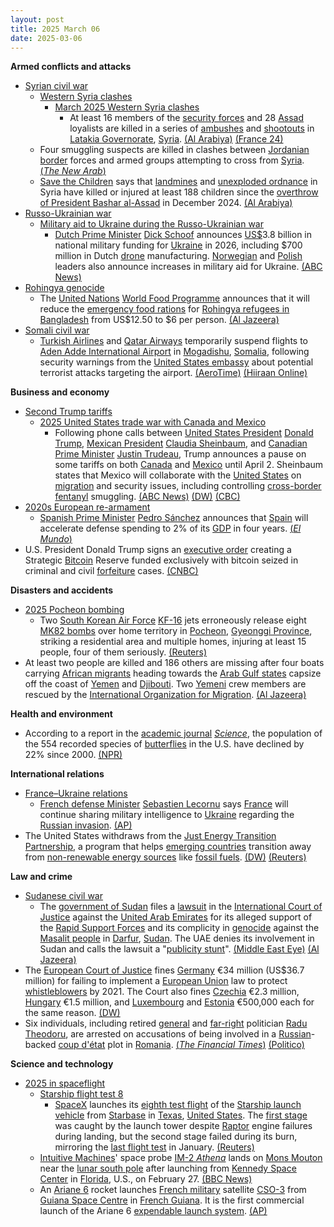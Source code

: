 ```yaml
---
layout: post
title: 2025 March 06
date: 2025-03-06
---
```



**Armed conflicts and attacks**

* [Syrian civil war](https://en.wikipedia.org/wiki/Syrian_civil_war "Syrian civil war")
  + [Western Syria clashes](https://en.wikipedia.org/wiki/Western_Syria_clashes_%28December_2024%E2%80%93present%29 "Western Syria clashes (December 2024–present)")
    - [March 2025 Western Syria clashes](https://en.wikipedia.org/wiki/March_2025_Western_Syria_clashes "March 2025 Western Syria clashes")
      * At least 16 members of the [security forces](https://en.wikipedia.org/wiki/Syrian_Armed_Forces "Syrian Armed Forces") and 28 [Assad](https://en.wikipedia.org/wiki/Bashar_al-Assad "Bashar al-Assad") loyalists are killed in a series of [ambushes](https://en.wikipedia.org/wiki/Ambush "Ambush") and [shootouts](https://en.wikipedia.org/wiki/Shootout "Shootout") in [Latakia Governorate](https://en.wikipedia.org/wiki/Latakia_Governorate "Latakia Governorate"), [Syria](https://en.wikipedia.org/wiki/Syria "Syria"). [(Al Arabiya)](https://english.alarabiya.net/News/middle-east/2025/03/06/syria-forces-say-clashing-with-gunmen-affiliated-with-an-al-assad-era-commander) [(France 24)](https://www.france24.com/en/middle-east/20250306-deadly-clashes-erupt-between-syrian-forces-and-remnants-of-assad-s-militias)
  + Four smuggling suspects are killed in clashes between [Jordanian border](https://en.wikipedia.org/wiki/Jordan%E2%80%93Syria_border "Jordan–Syria border") forces and armed groups attempting to cross from [Syria](https://en.wikipedia.org/wiki/Syria "Syria"). [(*The New Arab*)](https://www.newarab.com/news/jordanian-forces-clash-smugglers-syria-border)
  + [Save the Children](https://en.wikipedia.org/wiki/Save_the_Children "Save the Children") says that [landmines](https://en.wikipedia.org/wiki/Landmines "Landmines") and [unexploded ordnance](https://en.wikipedia.org/wiki/Unexploded_ordnance "Unexploded ordnance") in Syria have killed or injured at least 188 children since the [overthrow of President Bashar al-Assad](https://en.wikipedia.org/wiki/Fall_of_the_Assad_regime "Fall of the Assad regime") in December 2024. [(Al Arabiya)](https://english.alarabiya.net/News/middle-east/2025/03/06/syria-leftover-explosives-kill-and-injure-over-180-children-ngo)
* [Russo-Ukrainian war](https://en.wikipedia.org/wiki/Russo-Ukrainian_war "Russo-Ukrainian war")
  + [Military aid to Ukraine during the Russo-Ukrainian war](https://en.wikipedia.org/wiki/List_of_military_aid_to_Ukraine_during_the_Russo-Ukrainian_War "List of military aid to Ukraine during the Russo-Ukrainian War")
    - [Dutch Prime Minister](https://en.wikipedia.org/wiki/Prime_Minister_of_the_Netherlands "Prime Minister of the Netherlands") [Dick Schoof](https://en.wikipedia.org/wiki/Dick_Schoof "Dick Schoof") announces [US$](https://en.wikipedia.org/wiki/United_States_dollar "United States dollar")3.8 billion in national military funding for [Ukraine](https://en.wikipedia.org/wiki/Ukraine "Ukraine") in 2026, including $700 million in Dutch [drone](https://en.wikipedia.org/wiki/Drone_warfare "Drone warfare") manufacturing. [Norwegian](https://en.wikipedia.org/wiki/Norway "Norway") and [Polish](https://en.wikipedia.org/wiki/Poland "Poland") leaders also announce increases in military aid for Ukraine. [(ABC News)](https://abcnews.go.com/International/zelenskyy-arrives-emergency-europe-summit-amid-pressure-us/story?id=119503760)
* [Rohingya genocide](https://en.wikipedia.org/wiki/Rohingya_genocide "Rohingya genocide")
  + The [United Nations](https://en.wikipedia.org/wiki/United_Nations "United Nations") [World Food Programme](https://en.wikipedia.org/wiki/World_Food_Programme "World Food Programme") announces that it will reduce the [emergency food rations](https://en.wikipedia.org/wiki/Emergency_rations "Emergency rations") for [Rohingya refugees in Bangladesh](https://en.wikipedia.org/wiki/Rohingya_refugees_in_Bangladesh "Rohingya refugees in Bangladesh") from US$12.50 to $6 per person. [(Al Jazeera)](https://www.aljazeera.com/news/2025/3/6/un-to-halve-rohingya-food-aid-in-bangladesh-amid-funding-crunch)
* [Somali civil war](https://en.wikipedia.org/wiki/Somali_Civil_War_%282009%E2%80%93present%29 "Somali Civil War (2009–present)")
  + [Turkish Airlines](https://en.wikipedia.org/wiki/Turkish_Airlines "Turkish Airlines") and [Qatar Airways](https://en.wikipedia.org/wiki/Qatar_Airways "Qatar Airways") temporarily suspend flights to [Aden Adde International Airport](https://en.wikipedia.org/wiki/Aden_Adde_International_Airport "Aden Adde International Airport") in [Mogadishu](https://en.wikipedia.org/wiki/Mogadishu "Mogadishu"), [Somalia](https://en.wikipedia.org/wiki/Somalia "Somalia"), following security warnings from the [United States embassy](https://en.wikipedia.org/wiki/Embassy_of_the_United_States%2C_Mogadishu "Embassy of the United States, Mogadishu") about potential terrorist attacks targeting the airport. [(AeroTime)](https://www.aerotime.aero/articles/turkish-airlines-qatar-airways-somalia-mogadishu) [(Hiiraan Online)](https://www.hiiraan.com/news4/2025/Mar/200547/u_s_embassy_warning_triggers_flight_cancellations_by_turkish_airlines_and_qatar_airways_to_mogadishu.aspx)

**Business and economy**

* [Second Trump tariffs](https://en.wikipedia.org/wiki/Second_Trump_tariffs "Second Trump tariffs")
  + [2025 United States trade war with Canada and Mexico](https://en.wikipedia.org/wiki/2025_United_States_trade_war_with_Canada_and_Mexico "2025 United States trade war with Canada and Mexico")
    - Following phone calls between [United States President](https://en.wikipedia.org/wiki/President_of_the_United_States "President of the United States") [Donald Trump](https://en.wikipedia.org/wiki/Donald_Trump "Donald Trump"), [Mexican President](https://en.wikipedia.org/wiki/President_of_Mexico "President of Mexico") [Claudia Sheinbaum](https://en.wikipedia.org/wiki/Claudia_Sheinbaum "Claudia Sheinbaum"), and [Canadian Prime Minister](https://en.wikipedia.org/wiki/Prime_Minister_of_Canada "Prime Minister of Canada") [Justin Trudeau](https://en.wikipedia.org/wiki/Justin_Trudeau "Justin Trudeau"), Trump announces a pause on some tariffs on both [Canada](https://en.wikipedia.org/wiki/Canada "Canada") and [Mexico](https://en.wikipedia.org/wiki/Mexico "Mexico") until April 2. Sheinbaum states that Mexico will collaborate with the [United States](https://en.wikipedia.org/wiki/United_States "United States") on [migration](https://en.wikipedia.org/wiki/Immigration_policy_of_the_United_States "Immigration policy of the United States") and security issues, including controlling [cross-border](https://en.wikipedia.org/wiki/Mexico%E2%80%93United_States_border "Mexico–United States border") [fentanyl](https://en.wikipedia.org/wiki/Fentanyl "Fentanyl") smuggling. [(ABC News)](https://abcnews.go.com/Politics/live-updates/trump-2nd-term-tariffs-ukraine/?id=119377651) [(DW)](https://www.dw.com/en/us-updates-trump-delays-most-tariffs-on-mexico/live-71850905) [(CBC)](https://www.cbc.ca/news/politics/trudeau-trump-trade-war-deal-1.7476311)
* [2020s European re-armament](https://en.wikipedia.org/wiki/2020s_European_re-armament "2020s European re-armament")
  + [Spanish Prime Minister](https://en.wikipedia.org/wiki/Prime_Minister_of_Spain "Prime Minister of Spain") [Pedro Sánchez](https://en.wikipedia.org/wiki/Pedro_S%C3%A1nchez "Pedro Sánchez") announces that [Spain](https://en.wikipedia.org/wiki/Spain "Spain") will accelerate defense spending to 2% of its [GDP](https://en.wikipedia.org/wiki/Gross_domestic_product "Gross domestic product") in four years. [(*El Mundo*)](https://www.elmundo.es/espana/2025/03/07/67c9f301e9cf4ad2698b45b3.html)
* U.S. President Donald Trump signs an [executive order](https://en.wikipedia.org/wiki/Executive_order "Executive order") creating a Strategic [Bitcoin](https://en.wikipedia.org/wiki/Bitcoin "Bitcoin") Reserve funded exclusively with bitcoin seized in criminal and civil [forfeiture](https://en.wikipedia.org/wiki/Asset_forfeiture "Asset forfeiture") cases. [(CNBC)](https://www.cnbc.com/2025/03/06/trump-signs-executive-order-for-us-strategic-bitcoin-reserve.html)

**Disasters and accidents**

* [2025 Pocheon bombing](https://en.wikipedia.org/wiki/2025_Pocheon_bombing "2025 Pocheon bombing")
  + Two [South Korean Air Force](https://en.wikipedia.org/wiki/Republic_of_Korea_Air_Force "Republic of Korea Air Force") [KF-16](https://en.wikipedia.org/wiki/General_Dynamics_F-16_Fighting_Falcon "General Dynamics F-16 Fighting Falcon") jets erroneously release eight [MK82 bombs](https://en.wikipedia.org/wiki/Mark_82_bomb "Mark 82 bomb") over home territory in [Pocheon](https://en.wikipedia.org/wiki/Pocheon "Pocheon"), [Gyeonggi Province](https://en.wikipedia.org/wiki/Gyeonggi_Province "Gyeonggi Province"), striking a residential area and multiple homes, injuring at least 15 people, four of them seriously. [(Reuters)](https://www.reuters.com/world/asia-pacific/seven-hurt-south-korea-after-shell-lands-civilian-area-during-military-drills-2025-03-06/)
* At least two people are killed and 186 others are missing after four boats carrying [African migrants](https://en.wikipedia.org/wiki/Emigration_from_Africa "Emigration from Africa") heading towards the [Arab Gulf states](https://en.wikipedia.org/wiki/Arab_Gulf_states "Arab Gulf states") capsize off the coast of [Yemen](https://en.wikipedia.org/wiki/Yemen "Yemen") and [Djibouti](https://en.wikipedia.org/wiki/Djibouti "Djibouti"). Two [Yemeni](https://en.wikipedia.org/wiki/Yemenis "Yemenis") crew members are rescued by the [International Organization for Migration](https://en.wikipedia.org/wiki/International_Organization_for_Migration "International Organization for Migration"). [(Al Jazeera)](https://www.aljazeera.com/news/2025/3/7/two-dead-186-missing-after-four-boats-sink-off-yemen-and-djibouti-un)

**Health and environment**

* According to a report in the [academic journal](https://en.wikipedia.org/wiki/Academic_journal "Academic journal") *[Science](https://en.wikipedia.org/wiki/Science_%28journal%29 "Science (journal)")*, the population of the 554 recorded species of [butterflies](https://en.wikipedia.org/wiki/Butterflies "Butterflies") in the U.S. have declined by 22% since 2000. [(NPR)](https://www.npr.org/2025/03/06/nx-s1-5317535/butterfly-numbers-have-fallen-by-nearly-a-quarter-since-2000)

**International relations**

* [France–Ukraine relations](https://en.wikipedia.org/wiki/France%E2%80%93Ukraine_relations "France–Ukraine relations")
  + [French defense Minister](https://en.wikipedia.org/wiki/Minister_of_the_Armed_Forces_%28France%29 "Minister of the Armed Forces (France)") [Sebastien Lecornu](https://en.wikipedia.org/wiki/Sebastien_Lecornu "Sebastien Lecornu") says [France](https://en.wikipedia.org/wiki/France "France") will continue sharing military intelligence to [Ukraine](https://en.wikipedia.org/wiki/Ukraine "Ukraine") regarding the [Russian invasion](https://en.wikipedia.org/wiki/Russian_invasion_of_Ukraine "Russian invasion of Ukraine"). [(AP)](https://apnews.com/article/ukraine-russia-military-intelligence-france-lecornu-kyiv-96e3838b673270ccd38917d853031114)
* The United States withdraws from the [Just Energy Transition Partnership](https://en.wikipedia.org/wiki/Just_Energy_Transition_Partnership "Just Energy Transition Partnership"), a program that helps [emerging countries](https://en.wikipedia.org/wiki/Emerging_market "Emerging market") transition away from [non-renewable energy sources](https://en.wikipedia.org/wiki/Non-renewable_resource "Non-renewable resource") like [fossil fuels](https://en.wikipedia.org/wiki/Fossil_fuels "Fossil fuels"). [(DW)](https://www.dw.com/en/us-exits-93-billion-climate-deal-with-developing-nations/a-71847744) [(Reuters)](https://www.reuters.com/sustainability/climate-energy/us-withdrawing-plan-help-major-polluters-move-coal-sources-2025-03-05/)

**Law and crime**

* [Sudanese civil war](https://en.wikipedia.org/wiki/Sudanese_civil_war_%282023%E2%80%93present%29 "Sudanese civil war (2023–present)")
  + The [government of Sudan](https://en.wikipedia.org/wiki/Government_of_Sudan "Government of Sudan") files a [lawsuit](https://en.wikipedia.org/wiki/Lawsuit "Lawsuit") in the [International Court of Justice](https://en.wikipedia.org/wiki/International_Court_of_Justice "International Court of Justice") against the [United Arab Emirates](https://en.wikipedia.org/wiki/United_Arab_Emirates "United Arab Emirates") for its alleged support of the [Rapid Support Forces](https://en.wikipedia.org/wiki/Rapid_Support_Forces "Rapid Support Forces") and its complicity in [genocide](https://en.wikipedia.org/wiki/Genocide "Genocide") against the [Masalit people](https://en.wikipedia.org/wiki/Masalit_people "Masalit people") in [Darfur](https://en.wikipedia.org/wiki/Darfur "Darfur"), [Sudan](https://en.wikipedia.org/wiki/Sudan "Sudan"). The UAE denies its involvement in Sudan and calls the lawsuit a "[publicity stunt](https://en.wikipedia.org/wiki/Publicity_stunt "Publicity stunt")". [(Middle East Eye)](https://www.middleeasteye.net/news/sudan-launches-case-against-uae-icj-over-complicity-genocide) [(Al Jazeera)](https://www.aljazeera.com/news/2025/3/6/sudan-files-case-against-uae-at-top-un-court-over-complicity-in-genocide)
* The [European Court of Justice](https://en.wikipedia.org/wiki/European_Court_of_Justice "European Court of Justice") fines [Germany](https://en.wikipedia.org/wiki/Germany "Germany") €34 million (US$36.7 million) for failing to implement a [European Union](https://en.wikipedia.org/wiki/European_Union "European Union") law to protect [whistleblowers](https://en.wikipedia.org/wiki/Whistleblowers "Whistleblowers") by 2021. The Court also fines [Czechia](https://en.wikipedia.org/wiki/Czechia "Czechia") €2.3 million, [Hungary](https://en.wikipedia.org/wiki/Hungary "Hungary") €1.5 million, and [Luxembourg](https://en.wikipedia.org/wiki/Luxembourg "Luxembourg") and [Estonia](https://en.wikipedia.org/wiki/Estonia "Estonia") €500,000 each for the same reason. [(DW)](https://www.dw.com/en/germany-fined-34-million-for-late-whistleblower-protection/a-71843936)
* Six individuals, including retired [general](https://en.wikipedia.org/wiki/Romanian_Armed_Forces "Romanian Armed Forces") and [far-right](https://en.wikipedia.org/wiki/Far-right "Far-right") politician [Radu Theodoru](https://en.wikipedia.org/wiki/Radu_Theodoru "Radu Theodoru"), are arrested on accusations of being involved in a [Russian](https://en.wikipedia.org/wiki/Russia "Russia")-backed [coup d'état](https://en.wikipedia.org/wiki/Coup_d%27%C3%A9tat "Coup d'état") plot in [Romania](https://en.wikipedia.org/wiki/Romania "Romania"). [(*The Financial Times*)](https://www.ft.com/content/414d9140-05e1-4f80-83de-4d7421134f57) [(Politico)](https://www.politico.eu/article/romania-foils-revolution-pro-russia-group-featuring-101-year-old-man-holocaust-denying/)

**Science and technology**

* [2025 in spaceflight](https://en.wikipedia.org/wiki/2025_in_spaceflight "2025 in spaceflight")
  + [Starship flight test 8](https://en.wikipedia.org/wiki/Starship_flight_test_8 "Starship flight test 8")
    - [SpaceX](https://en.wikipedia.org/wiki/SpaceX "SpaceX") launches its [eighth test flight](https://en.wikipedia.org/wiki/Starship_flight_test_8 "Starship flight test 8") of the [Starship launch vehicle](https://en.wikipedia.org/wiki/SpaceX_Starship "SpaceX Starship") from [Starbase](https://en.wikipedia.org/wiki/SpaceX_Starbase "SpaceX Starbase") in [Texas](https://en.wikipedia.org/wiki/Texas "Texas"), [United States](https://en.wikipedia.org/wiki/United_States "United States"). The [first stage](https://en.wikipedia.org/wiki/SpaceX_Super_Heavy "SpaceX Super Heavy") was caught by the launch tower despite [Raptor](https://en.wikipedia.org/wiki/SpaceX_Raptor "SpaceX Raptor") engine failures during landing, but the second stage failed during its burn, mirroring the [last flight test](https://en.wikipedia.org/wiki/Starship_flight_test_7 "Starship flight test 7") in January. [(Reuters)](https://www.reuters.com/technology/space/spacex-launches-eighth-starship-test-eyeing-ships-mock-satellite-deployment-2025-03-06/)
  + [Intuitive Machines](https://en.wikipedia.org/wiki/Intuitive_Machines "Intuitive Machines")' space probe [IM-2 *Athena*](https://en.wikipedia.org/wiki/IM-2 "IM-2") lands on [Mons Mouton](https://en.wikipedia.org/wiki/Mons_Mouton "Mons Mouton") near the [lunar south pole](https://en.wikipedia.org/wiki/Lunar_south_pole "Lunar south pole") after launching from [Kennedy Space Center](https://en.wikipedia.org/wiki/Kennedy_Space_Center "Kennedy Space Center") in [Florida](https://en.wikipedia.org/wiki/Florida "Florida"), U.S., on February 27. [(BBC News)](https://www.bbc.com/news/articles/c871eeez0yzo)
  + An [Ariane 6](https://en.wikipedia.org/wiki/Ariane_6 "Ariane 6") rocket launches [French military](https://en.wikipedia.org/wiki/French_Armed_Forces "French Armed Forces") satellite [CSO-3](https://en.wikipedia.org/wiki/Composante_Spatiale_Optique "Composante Spatiale Optique") from [Guiana Space Centre](https://en.wikipedia.org/wiki/Guiana_Space_Centre "Guiana Space Centre") in [French Guiana](https://en.wikipedia.org/wiki/French_Guiana "French Guiana"). It is the first commercial launch of the Ariane 6 [expendable launch system](https://en.wikipedia.org/wiki/Expendable_launch_system "Expendable launch system"). [(AP)](https://apnews.com/article/space-ariane-rockets-satellites-military-2ce8b2a7348997ecd22cd6467bc62c25)
